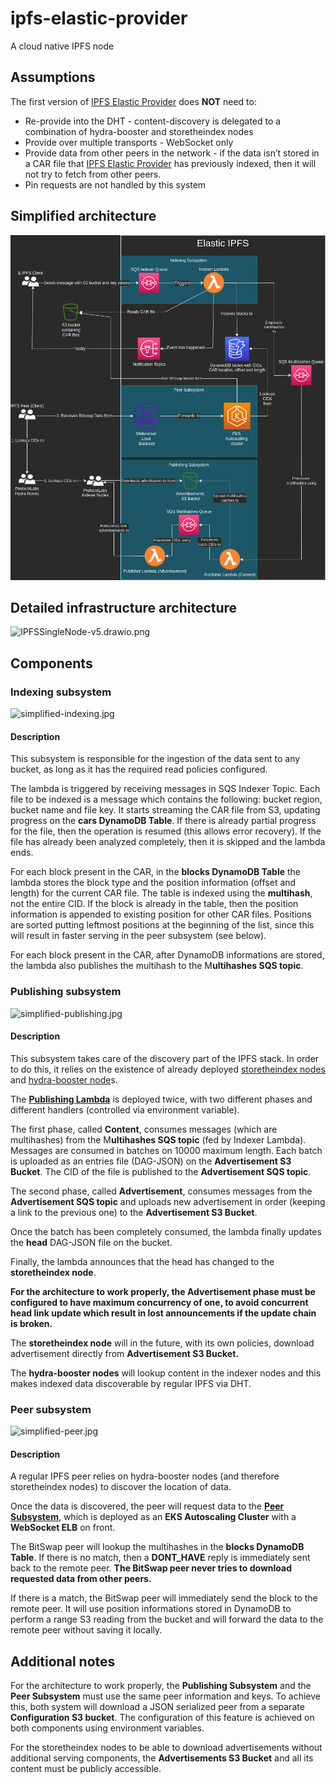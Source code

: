 # ipfs-elastic-provider
A cloud native IPFS node

## Assumptions

The first version of [IPFS Elastic Provider](https://www.notion.so/IPFS-Elastic-Provider-5ebc108219054f608b0ddd3a20122b63)  does **NOT** need to:

- Re-provide into the DHT - content-discovery is delegated to a combination of hydra-booster and storetheindex nodes
- Provide over multiple transports - WebSocket only
- Provide data from other peers in the network - if the data isn’t stored in a CAR file that [IPFS Elastic Provider](https://www.notion.so/IPFS-Elastic-Provider-5ebc108219054f608b0ddd3a20122b63)  has previously indexed, then it will not try to fetch from other peers.
- Pin requests are not handled by this system

## Simplified architecture

![IPFS Elastic Provider.jpg](assets/images/EIPFS-simplified-complete.png)

## Detailed infrastructure architecture

![IPFSSingleNode-v5.drawio.png](assets/images/IPFSSingleNode-v6.drawio.png)

## Components

### Indexing subsystem

![simplified-indexing.jpg](assets/images/simplified-indexing.jpg)

#### Description

This subsystem is responsible for the ingestion of the data sent to any bucket, as long as it has the required read policies configured.

The lambda is triggered by receiving messages in SQS Indexer Topic. Each file to be indexed is a message which contains the following: bucket region, bucket name and file key. It starts streaming the CAR file from S3, updating progress on the **cars DynamoDB Table**. If there is already partial progress for the file, then the operation is resumed (this allows error recovery). If the file has already been analyzed completely, then it is skipped and the lambda ends.

For each block present in the CAR, in the **blocks DynamoDB Table** the lambda stores the block type and the position information (offset and length) for the current CAR file. The table is indexed using the **multihash**, not the entire CID. If the block is already in the table, then the position information is appended to existing position for other CAR files. Positions are sorted putting leftmost positions at the beginning of the list, since this will result in faster serving in the peer subsystem (see below).

For each block present in the CAR, after DynamoDB informations are stored, the lambda also publishes the multihash to the M**ultihashes SQS topic**.

### Publishing subsystem

![simplified-publishing.jpg](assets/images/simplified-publishing.jpg)

#### Description

This subsystem takes care of the discovery part of the IPFS stack. In order to do this, it relies on the existence of already deployed [storetheindex nodes](https://github.com/filecoin-project/storetheindex) and [hydra-booster node](https://github.com/libp2p/hydra-booster)s.

The **[Publishing Lambda](https://github.com/web3-storage/AWS-IPFS-publishing-lambda)** is deployed twice, with two different phases and different handlers (controlled via environment variable).

The first phase, called **Content**, consumes messages (which are multihashes) from the M**ultihashes SQS topic** (fed by Indexer Lambda). Messages are consumed in batches on 10000 maximum length. Each batch is uploaded as an entries file (DAG-JSON) on the **Advertisement S3 Bucket**. The CID of the file is published to the **Advertisement SQS topic**.

The second phase, called **Advertisement**, consumes messages from the **Advertisement SQS topic** and uploads new advertisement in order (keeping a link to the previous one) to the **Advertisement S3 Bucket**.

Once the batch has been completely consumed, the lambda finally updates the **head** DAG-JSON file on the bucket.

Finally, the lambda announces that the head has changed to the **storetheindex node**.

**For the architecture to work properly, the Advertisement phase must be configured to have maximum concurrency of one, to avoid concurrent head link update which result in lost announcements if the update chain is broken.**

The **storetheindex node** will in the future, with its own policies, download advertisement directly from **Advertisement S3 Bucket.**

The **hydra-booster nodes** will lookup content in the indexer nodes and this makes indexed data discoverable by regular IPFS via DHT. 

### Peer subsystem

![simplified-peer.jpg](assets/images/simplified-peer.jpg)

#### Description

A regular IPFS peer relies on hydra-booster nodes (and therefore storetheindex nodes) to discover the location of data.

Once the data is discovered, the peer will request data to the **[Peer Subsystem](https://github.com/web3-storage/AWS-IPFS-bitswap-peer)**, which is deployed as an **EKS Autoscaling Cluster** with a **WebSocket ELB** on front.

The BitSwap peer will lookup the multihashes in the **blocks DynamoDB Table**. If there is no match, then a **DONT_HAVE** reply is immediately sent back to the remote peer. **The BitSwap peer never tries to download requested data from other peers.**

If there is a match, the BitSwap peer will immediately send the block to the remote peer. It will use position informations stored in DynamoDB to perform a range S3 reading from the bucket and will forward the data to the remote peer without saving it locally. 

## Additional notes

For the architecture to work properly, the **Publishing Subsystem** and the **Peer Subsystem** must use the same peer information and keys. To achieve this, both system will download a JSON serialized peer from a separate **Configuration S3 bucket**. The configuration of this feature is achieved on both components using environment variables.

For the storetheindex nodes to be able to download advertisements without additional serving components, the **Advertisements S3 Bucket** and all its content must be publicly accessible.
